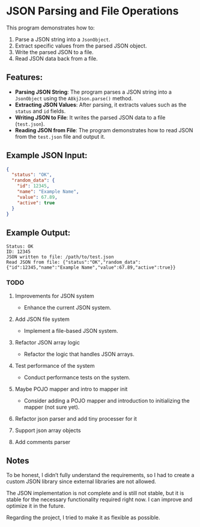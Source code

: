 # JSON Parsing and File Operations

This program demonstrates how to:

1. Parse a JSON string into a `JsonObject`.
2. Extract specific values from the parsed JSON object.
3. Write the parsed JSON to a file.
4. Read JSON data back from a file.

## Features:

- **Parsing JSON String**: The program parses a JSON string into a `JsonObject` using the `A8kjJson.parse()` method.
- **Extracting JSON Values**: After parsing, it extracts values such as the `status` and `id` fields.
- **Writing JSON to File**: It writes the parsed JSON data to a file (`test.json`).
- **Reading JSON from File**: The program demonstrates how to read JSON from the `test.json` file and output it.

## Example JSON Input:

```json
{
  "status": "OK",
  "random_data": {
    "id": 12345,
    "name": "Example Name",
    "value": 67.89,
    "active": true
  }
}
```

## Example Output:

```plaintext
Status: OK
ID: 12345
JSON written to file: /path/to/test.json
Read JSON from file: {"status":"OK","random_data":{"id":12345,"name":"Example Name","value":67.89,"active":true}}
```



### TODO

1. Improvements for JSON system
   - Enhance the current JSON system.

2. Add JSON file system
   - Implement a file-based JSON system.

3. Refactor JSON array logic
   - Refactor the logic that handles JSON arrays.

4. Test performance of the system
   - Conduct performance tests on the system.

5. Maybe POJO mapper and intro to mapper init
   - Consider adding a POJO mapper and introduction to initializing the mapper (not sure yet).

6. Refactor json parser and add tiny processer for it 

7. Support json array objects

8. Add comments parser


## Notes

To be honest, I didn’t fully understand the requirements, so I had to create a custom JSON library since external libraries are not allowed.

The JSON implementation is not complete and is still not stable, but it is stable for the necessary functionality required right now. I can improve and optimize it in the future.

Regarding the project, I tried to make it as flexible as possible.
